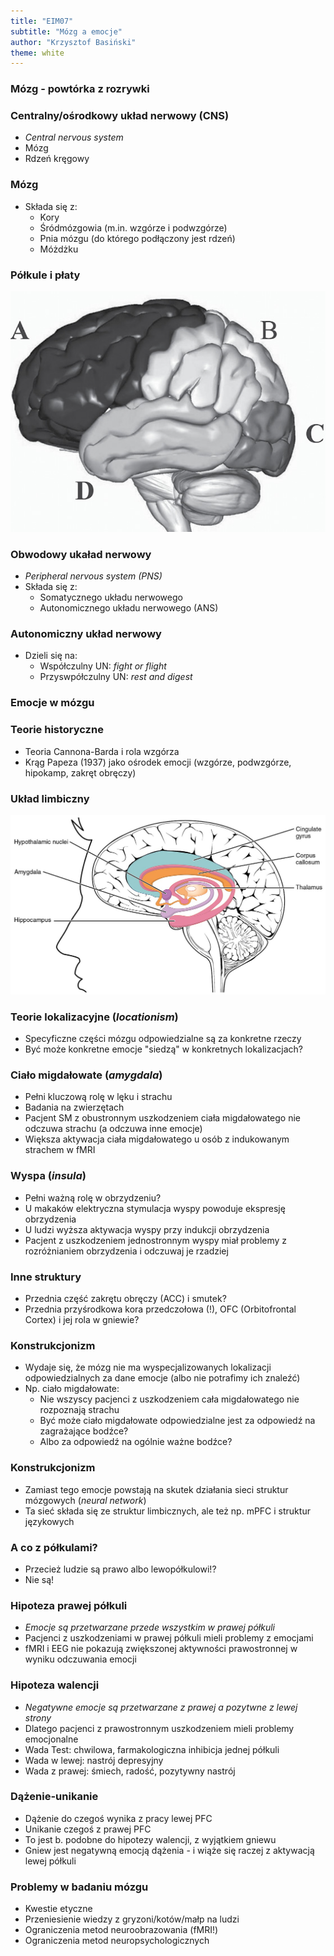 ```yaml
---
title: "EIM07"
subtitle: "Mózg a emocje"
author: "Krzysztof Basiński"
theme: white
---
```


### Mózg - powtórka z rozrywki

### Centralny/ośrodkowy układ nerwowy (CNS)

- _Central nervous system_
- Mózg 
- Rdzeń kręgowy

### Mózg

- Składa się z:
	- Kory
	- Śródmózgowia (m.in. wzgórze i podwzgórze)
	- Pnia mózgu (do którego podłączony jest rdzeń)
	- Móżdżku

### Półkule i płaty

<img src="img/07_platy.png">

### Obwodowy ukaład nerwowy

- _Peripheral nervous system (PNS)_
- Składa się z:
	- Somatycznego układu nerwowego
	- Autonomicznego układu nerwowego (ANS)

### Autonomiczny układ nerwowy

- Dzieli się na:
	- Współczulny UN: _fight or flight_
	- Przyswpółczulny UN: _rest and digest_


### Emocje w mózgu

### Teorie historyczne

- Teoria Cannona-Barda i rola wzgórza
- Krąg Papeza (1937) jako ośrodek emocji (wzgórze, podwzgórze, hipokamp, zakręt obręczy)

### Układ limbiczny

<img src="img/07_limbic.jpg">

### Teorie lokalizacyjne (_locationism_)

- Specyficzne części mózgu odpowiedzialne są za konkretne rzeczy
- Być może konkretne emocje "siedzą" w konkretnych lokalizacjach?

### Ciało migdałowate (_amygdala_)

- Pełni kluczową rolę w lęku i strachu
- Badania na zwierzętach
- Pacjent SM z obustronnym uszkodzeniem ciała migdałowatego nie odczuwa strachu (a odczuwa inne emocje)
- Większa aktywacja ciała migdałowatego u osób z indukowanym strachem w fMRI

### Wyspa (_insula_)

- Pełni ważną rolę w obrzydzeniu?
- U makaków elektryczna stymulacja wyspy powoduje ekspresję obrzydzenia
- U ludzi wyższa aktywacja wyspy przy indukcji obrzydzenia
- Pacjent z uszkodzeniem jednostronnym wyspy miał problemy z rozróżnianiem obrzydzenia i odczuwaj je rzadziej

### Inne struktury

- Przednia część zakrętu obręczy (ACC) i smutek?
- Przednia przyśrodkowa kora przedczołowa (!), OFC (Orbitofrontal Cortex) i jej rola w gniewie?

### Konstrukcjonizm

- Wydaje się, że mózg nie ma wyspecjalizowanych lokalizacji odpowiedzialnych za dane emocje (albo nie potrafimy ich znaleźć)
- Np. ciało migdałowate:
	- Nie wszyscy pacjenci z uszkodzeniem cała migdałowatego nie rozpoznają strachu
	- Być może ciało migdałowate odpowiedzialne jest za odpowiedź na zagrażające bodźce?
	- Albo za odpowiedź na ogólnie ważne bodźce?

### Konstrukcjonizm

- Zamiast tego emocje powstają na skutek działania sieci struktur mózgowych (_neural network_)
- Ta sieć składa się ze struktur limbicznych, ale też np. mPFC i struktur językowych

### A co z półkulami?

- Przecież ludzie są prawo albo lewopółkulowi!?
- Nie są!

### Hipoteza prawej półkuli

- _Emocje są przetwarzane przede wszystkim w prawej półkuli_
- Pacjenci z uszkodzeniami w prawej półkuli mieli problemy z emocjami
- fMRI i EEG nie pokazują zwiększonej aktywności prawostronnej w wyniku odczuwania emocji

### Hipoteza walencji

- _Negatywne emocje są przetwarzane z prawej a pozytwne z lewej strony_
- Dlatego pacjenci z prawostronnym uszkodzeniem mieli problemy emocjonalne
- Wada Test: chwilowa, farmakologiczna inhibicja jednej półkuli
- Wada w lewej: nastrój depresyjny
- Wada z prawej: śmiech, radość, pozytywny nastrój

### Dążenie-unikanie

- Dążenie do czegoś wynika z pracy lewej PFC
- Unikanie czegoś z prawej PFC
- To jest b. podobne do hipotezy walencji, z wyjątkiem gniewu
- Gniew jest negatywną emocją dążenia - i wiąże się raczej z aktywacją lewej półkuli

### Problemy w badaniu mózgu

- Kwestie etyczne
- Przeniesienie wiedzy z gryzoni/kotów/małp na ludzi
- Ograniczenia metod neuroobrazowania (fMRI!)
- Ograniczenia metod neuropsychologicznych